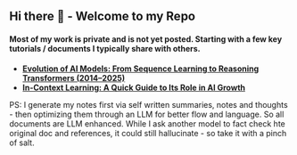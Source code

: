 ## Hi there 👋 - Welcome to my Repo

#### Most of my work is private and is not yet posted.  Starting with a few key tutorials / documents I typically share with others. 

- [**Evolution of AI Models: From Sequence Learning to Reasoning Transformers (2014–2025)**](./Evolution-of-AI-Models.md)
- [**In-Context Learning: A Quick Guide to Its Role in AI Growth**](./In-Contex-Learning-Intro.md)





PS: I generate my notes first via self written summaries, notes and thoughts - then optimizing them through an LLM for better flow and language.  So  all documents are  LLM enhanced. While I ask another model to fact check hte original doc and references, it could still hallucinate - so take it with a pinch of salt.  

